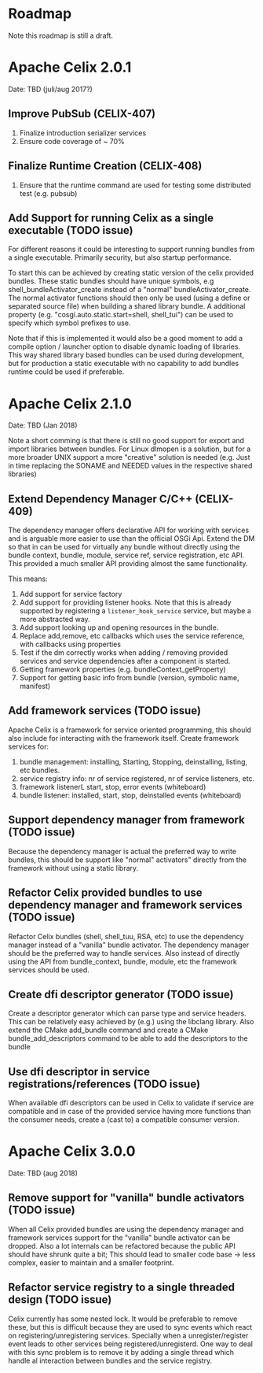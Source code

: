 <!--
Licensed to the Apache Software Foundation (ASF) under one or more
contributor license agreements.  See the NOTICE file distributed with
this work for additional information regarding copyright ownership.
The ASF licenses this file to You under the Apache License, Version 2.0
(the "License"); you may not use this file except in compliance with
the License.  You may obtain a copy of the License at
   
    http://www.apache.org/licenses/LICENSE-2.0

Unless required by applicable law or agreed to in writing, software
distributed under the License is distributed on an "AS IS" BASIS,
WITHOUT WARRANTIES OR CONDITIONS OF ANY KIND, either express or implied.
See the License for the specific language governing permissions and
limitations under the License.
-->

# Roadmap

Note this roadmap is still a draft.

# Apache Celix 2.0.1 

Date: TBD (juli/aug 2017?)

## Improve PubSub (CELIX-407)

1. Finalize introduction serializer services  
1. Ensure code coverage of ~ 70% 

## Finalize Runtime Creation (CELIX-408)

1. Ensure that the runtime command are used for testing some distributed test (e.g. pubsub)

## Add Support for running Celix as a single executable (TODO issue)
For different reasons it could be interesting to support running bundles from a single executable.
Primarily security, but also startup performance.

To start this can be achieved by creating static version of the celix provided bundles. These static 
bundles should have unique symbols, e.g  shell_bundleActivator_create instead of a 
"normal" bundleActivator_create. The normal  activator functions should then 
only be used (using a define or separated source file) when building a shared library bundle.
A additional property (e.g. "cosgi.auto.static.start=shell, shell_tui") can be used to specify which 
symbol prefixes to use.

Note that if this is implemented it would also be a good moment to add a compile option / launcher option
to disable dynamic loading of libraries. This way shared library based bundles can be used during 
development, but for production a static executable with no capability to add bundles runtime 
could be used if preferable. 

# Apache Celix 2.1.0

Date: TBD (Jan 2018)

Note a short comming is that there is still no good support for export and import libraries between
bundles. For Linux dlmopen is a solution, but for a more broader UNIX support a more "creative" 
solution is needed (e.g. Just in time replacing the SONAME and NEEDED values in the respective shared libraries)

## Extend Dependency Manager C/C++ (CELIX-409)

The dependency manager offers declarative API for working with services and is arguable more easier 
to use than the official OSGi Api. Extend the DM so that in can be used for virtually any bundle 
without directly using the bundle context, bundle, module, service ref, service registration, etc API.
This provided a much smaller API providing almost the same functionality.

This means:
1. Add support for service factory 
1. Add support for providing listener hooks. Note that this is already supported by registering 
   a `listener_hook_service` service, but maybe a more abstracted way.
1. Add support looking up and opening resources in the bundle.
1. Replace add,remove, etc callbacks which uses the service reference, with callbacks using properties
1. Test if the dm correctly works when adding / removing provided services and service dependencies after a component is started.
1. Getting framework properties (e.g. bundleContext_getProperty)
1. Support for getting basic info from bundle (version, symbolic name, manifest)

## Add framework services (TODO issue)
Apache Celix is a framework for service oriented programming, this should also include for interacting with the 
framework itself. Create framework services for:

1. bundle management: installing, Starting, Stopping, deinstalling, listing, etc bundles.
1. service registry info: nr of service registered, nr of service listeners, etc.
1. framework listenerL start, stop, error events (whiteboard)
1. bundle listener: installed, start, stop, deinstalled events (whiteboard)

## Support dependency manager from framework (TODO issue)
Because the dependency manager is actual the preferred way to write bundles, this should be support
like "normal" activators" directly from the framework without using a static library.

## Refactor Celix provided bundles to use dependency manager and framework services (TODO issue)
Refactor Celix bundles (shell, shell_tuu, RSA, etc) to use the dependency manager instead of a "vanilla" 
bundle activator. The dependency manager should be the preferred way to handle services. 
Also instead of directly using the API from bundle_context, bundle, module, etc the framework services
should be used.

## Create dfi descriptor generator (TODO issue)
Create a descriptor generator which can parse type and service headers. 
This can be relatively easy  achieved by (e.g.) using the libclang library. 
Also extend the CMake add_bundle command and create a CMake bundle_add_descriptors command to be able
to add the descriptors to the bundle

## Use dfi descriptor in service registrations/references (TODO issue)
When available dfi descriptors can be used in Celix to validate if service are compatible and
in case of the provided service having more functions than the consumer needs, create a (cast to) 
a compatible consumer version.

# Apache Celix 3.0.0

Date: TBD (aug 2018)

## Remove support for "vanilla" bundle activators (TODO issue)
When all Celix provided bundles are using the dependency manager and framework services support for
the "vanilla"  bundle activator can be dropped. Also a lot internals can be refactored because the public
API should have shrunk quite a bit; This should lead to smaller code base -> less complex, easier to maintain
and a smaller footprint.

  
## Refactor service registry to a single threaded design (TODO issue)
Celix currently has some nested lock. It would be preferable to remove these, but this is difficult 
because they are used to sync events which react on registering/unregistering services. Specially when 
a unregister/register event leads to other services being registered/unregisterd. One way to deal with 
this sync problem is to remove it by adding a single thread which handle al interaction between bundles 
and the service registry.

